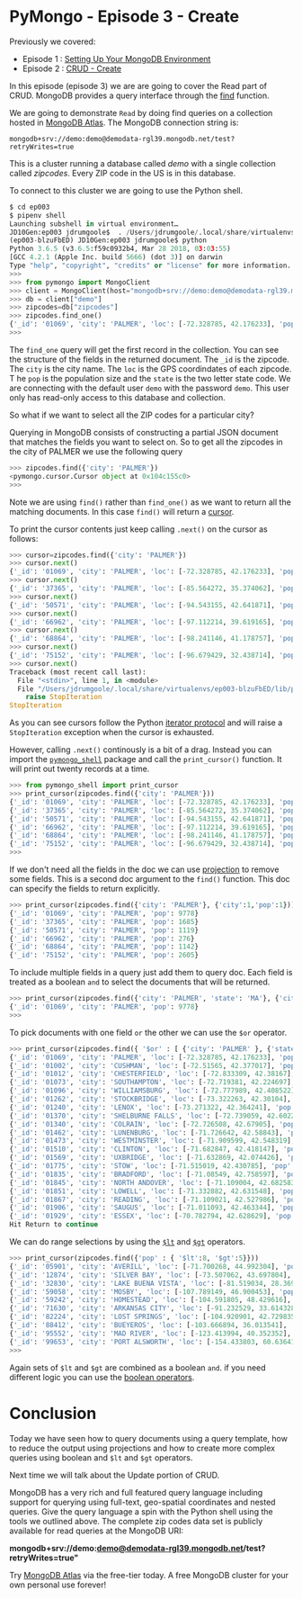 # PyMongo - Episode 3 - Create

Previously we covered:
 * Episode 1 : [Setting Up Your MongoDB Environment](https://github.com/jdrumgoole/PyMongo-Monday/blob/master/ep001-SettingUpYourPyMongoEnvironment.md)
 * Episode 2 : [CRUD - Create](https://github.com/jdrumgoole/PyMongo-Monday/blob/master/ep002-PyMongo-Create.md)
 
In this episode (episode 3) we are are going to cover
the Read part of CRUD. MongoDB provides a query interface
through the [find](http://api.mongodb.com/python/current/api/pymongo/collection.html#pymongo.collection.Collection.find) 
function.

We are going to demonstrate `Read` by doing find queries on a collection
hosted in [MongoDB Atlas](https://www.mongodb.com/cloud/atlas). The MongoDB 
connection string is:

`mongodb+srv://demo:demo@demodata-rgl39.mongodb.net/test?retryWrites=true`

This is a cluster running a database called *demo* with a single collection 
called *zipcodes*. Every ZIP code in the US is in this database.

To connect to this cluster we are going to use the Python shell.

```python
$ cd ep003
$ pipenv shell
Launching subshell in virtual environment…
JD10Gen:ep003 jdrumgoole$  . /Users/jdrumgoole/.local/share/virtualenvs/ep003-blzuFbED/bin/activate
(ep003-blzuFbED) JD10Gen:ep003 jdrumgoole$ python
Python 3.6.5 (v3.6.5:f59c0932b4, Mar 28 2018, 03:03:55)
[GCC 4.2.1 (Apple Inc. build 5666) (dot 3)] on darwin
Type "help", "copyright", "credits" or "license" for more information.
>>>
>>> from pymongo import MongoClient
>>> client = MongoClient(host="mongodb+srv://demo:demo@demodata-rgl39.mongodb.net/test?retryWrites=true")
>>> db = client["demo"]
>>> zipcodes=db["zipcodes"]
>>> zipcodes.find_one()
{'_id': '01069', 'city': 'PALMER', 'loc': [-72.328785, 42.176233], 'pop': 9778, 'state': 'MA'}
>>>
```

The `find_one` query will get the first record in the collection. You can see 
the structure of the fields in the returned document. The `_id` is the zipcode. 
The `city` is the city name. The `loc` is the GPS coordindates of each zipcode. T
he `pop` is the population size and the `state` is the two letter state code. 
We are connecting with the default user `demo` with the password `demo`. This
user only has read-only access to this database and collection.

So what if we want to select all the ZIP codes for a particular city?

Querying in MongoDB consists of constructing a partial
JSON document that matches the fields you want to select on. So to get
all the zipcodes in the city of PALMER we use the following query

```Python
>>> zipcodes.find({'city': 'PALMER'})
<pymongo.cursor.Cursor object at 0x104c155c0>
>>>
```

Note we are using `find()` rather than `find_one()` as we want to return
all the matching documents. In this case `find()` will return a 
[cursor](http://api.mongodb.com/python/current/api/pymongo/cursor.html). 

To print the cursor contents just keep calling `.next()` on the cursor 
as follows:

```python
>>> cursor=zipcodes.find({'city': 'PALMER'})
>>> cursor.next()
{'_id': '01069', 'city': 'PALMER', 'loc': [-72.328785, 42.176233], 'pop': 9778, 'state': 'MA'}
>>> cursor.next()
{'_id': '37365', 'city': 'PALMER', 'loc': [-85.564272, 35.374062], 'pop': 1685, 'state': 'TN'}
>>> cursor.next()
{'_id': '50571', 'city': 'PALMER', 'loc': [-94.543155, 42.641871], 'pop': 1119, 'state': 'IA'}
>>> cursor.next()
{'_id': '66962', 'city': 'PALMER', 'loc': [-97.112214, 39.619165], 'pop': 276, 'state': 'KS'}
>>> cursor.next()
{'_id': '68864', 'city': 'PALMER', 'loc': [-98.241146, 41.178757], 'pop': 1142, 'state': 'NE'}
>>> cursor.next()
{'_id': '75152', 'city': 'PALMER', 'loc': [-96.679429, 32.438714], 'pop': 2605, 'state': 'TX'}
>>> cursor.next()
Traceback (most recent call last):
  File "<stdin>", line 1, in <module>
  File "/Users/jdrumgoole/.local/share/virtualenvs/ep003-blzuFbED/lib/python3.6/site-packages/pymongo/cursor.py", line 1197, in next
    raise StopIteration
StopIteration
```

As you can see cursors follow the Python [iterator protocol](https://wiki.python.org/moin/Iterator) 
and will raise a `StopIteration` exception when the cursor is exhausted. 

However, calling `.next()` continously is a bit of a drag. Instead you can 
import the [`pymongo_shell`](https://github.com/jdrumgoole/PyMongo-Monday/blob/master/ep003/pymongo_shell.py) 
package and call the `print_cursor()` function. It will print out twenty 
records at a time.

```python
>>> from pymongo_shell import print_cursor
>>> print_cursor(zipcodes.find({'city': 'PALMER'}))
{'_id': '01069', 'city': 'PALMER', 'loc': [-72.328785, 42.176233], 'pop': 9778, 'state': 'MA'}
{'_id': '37365', 'city': 'PALMER', 'loc': [-85.564272, 35.374062], 'pop': 1685, 'state': 'TN'}
{'_id': '50571', 'city': 'PALMER', 'loc': [-94.543155, 42.641871], 'pop': 1119, 'state': 'IA'}
{'_id': '66962', 'city': 'PALMER', 'loc': [-97.112214, 39.619165], 'pop': 276, 'state': 'KS'}
{'_id': '68864', 'city': 'PALMER', 'loc': [-98.241146, 41.178757], 'pop': 1142, 'state': 'NE'}
{'_id': '75152', 'city': 'PALMER', 'loc': [-96.679429, 32.438714], 'pop': 2605, 'state': 'TX'}
>>>
```
If we don't need all the fields in the doc we can use 
[projection](https://docs.mongodb.com/v3.2/tutorial/project-fields-from-query-results/) 
to remove some fields. This is a second doc argument to the `find()` function. 
This doc can specify the fields to return explicitly.

```python
>>> print_cursor(zipcodes.find({'city': 'PALMER'}, {'city':1,'pop':1}))
{'_id': '01069', 'city': 'PALMER', 'pop': 9778}
{'_id': '37365', 'city': 'PALMER', 'pop': 1685}
{'_id': '50571', 'city': 'PALMER', 'pop': 1119}
{'_id': '66962', 'city': 'PALMER', 'pop': 276}
{'_id': '68864', 'city': 'PALMER', 'pop': 1142}
{'_id': '75152', 'city': 'PALMER', 'pop': 2605}
```

To include multiple fields in a query just add them to query doc. Each field is
treated as a boolean `and` to select the documents that will be returned. 


```python
>>> print_cursor(zipcodes.find({'city': 'PALMER', 'state': 'MA'}, {'city':1,'pop':1}))
{'_id': '01069', 'city': 'PALMER', 'pop': 9778}
>>>
```

To pick documents with one field `or` the other we can use the `$or` operator.

```python
>>> print_cursor(zipcodes.find({ '$or' : [ {'city': 'PALMER' }, {'state': 'MA'}]}))
{'_id': '01069', 'city': 'PALMER', 'loc': [-72.328785, 42.176233], 'pop': 9778, 'state': 'MA'}
{'_id': '01002', 'city': 'CUSHMAN', 'loc': [-72.51565, 42.377017], 'pop': 36963, 'state': 'MA'}
{'_id': '01012', 'city': 'CHESTERFIELD', 'loc': [-72.833309, 42.38167], 'pop': 177, 'state': 'MA'}
{'_id': '01073', 'city': 'SOUTHAMPTON', 'loc': [-72.719381, 42.224697], 'pop': 4478, 'state': 'MA'}
{'_id': '01096', 'city': 'WILLIAMSBURG', 'loc': [-72.777989, 42.408522], 'pop': 2295, 'state': 'MA'}
{'_id': '01262', 'city': 'STOCKBRIDGE', 'loc': [-73.322263, 42.30104], 'pop': 2200, 'state': 'MA'}
{'_id': '01240', 'city': 'LENOX', 'loc': [-73.271322, 42.364241], 'pop': 5001, 'state': 'MA'}
{'_id': '01370', 'city': 'SHELBURNE FALLS', 'loc': [-72.739059, 42.602203], 'pop': 4525, 'state': 'MA'}
{'_id': '01340', 'city': 'COLRAIN', 'loc': [-72.726508, 42.67905], 'pop': 2050, 'state': 'MA'}
{'_id': '01462', 'city': 'LUNENBURG', 'loc': [-71.726642, 42.58843], 'pop': 9117, 'state': 'MA'}
{'_id': '01473', 'city': 'WESTMINSTER', 'loc': [-71.909599, 42.548319], 'pop': 6191, 'state': 'MA'}
{'_id': '01510', 'city': 'CLINTON', 'loc': [-71.682847, 42.418147], 'pop': 13269, 'state': 'MA'}
{'_id': '01569', 'city': 'UXBRIDGE', 'loc': [-71.632869, 42.074426], 'pop': 10364, 'state': 'MA'}
{'_id': '01775', 'city': 'STOW', 'loc': [-71.515019, 42.430785], 'pop': 5328, 'state': 'MA'}
{'_id': '01835', 'city': 'BRADFORD', 'loc': [-71.08549, 42.758597], 'pop': 12078, 'state': 'MA'}
{'_id': '01845', 'city': 'NORTH ANDOVER', 'loc': [-71.109004, 42.682583], 'pop': 22792, 'state': 'MA'}
{'_id': '01851', 'city': 'LOWELL', 'loc': [-71.332882, 42.631548], 'pop': 28154, 'state': 'MA'}
{'_id': '01867', 'city': 'READING', 'loc': [-71.109021, 42.527986], 'pop': 22539, 'state': 'MA'}
{'_id': '01906', 'city': 'SAUGUS', 'loc': [-71.011093, 42.463344], 'pop': 25487, 'state': 'MA'}
{'_id': '01929', 'city': 'ESSEX', 'loc': [-70.782794, 42.628629], 'pop': 3260, 'state': 'MA'}
Hit Return to continue
```
We can do range selections by using the [`$lt`](https://docs.mongodb.com/manual/reference/operator/query/lt/#op._S_lt)
and [`$gt`](https://docs.mongodb.com/manual/reference/operator/query/gt/)
operators.

```python
>>> print_cursor(zipcodes.find({'pop' : { '$lt':8, '$gt':5}}))
{'_id': '05901', 'city': 'AVERILL', 'loc': [-71.700268, 44.992304], 'pop': 7, 'state': 'VT'}
{'_id': '12874', 'city': 'SILVER BAY', 'loc': [-73.507062, 43.697804], 'pop': 7, 'state': 'NY'}
{'_id': '32830', 'city': 'LAKE BUENA VISTA', 'loc': [-81.519034, 28.369378], 'pop': 6, 'state': 'FL'}
{'_id': '59058', 'city': 'MOSBY', 'loc': [-107.789149, 46.900453], 'pop': 7, 'state': 'MT'}
{'_id': '59242', 'city': 'HOMESTEAD', 'loc': [-104.591805, 48.429616], 'pop': 7, 'state': 'MT'}
{'_id': '71630', 'city': 'ARKANSAS CITY', 'loc': [-91.232529, 33.614328], 'pop': 7, 'state': 'AR'}
{'_id': '82224', 'city': 'LOST SPRINGS', 'loc': [-104.920901, 42.729835], 'pop': 6, 'state': 'WY'}
{'_id': '88412', 'city': 'BUEYEROS', 'loc': [-103.666894, 36.013541], 'pop': 7, 'state': 'NM'}
{'_id': '95552', 'city': 'MAD RIVER', 'loc': [-123.413994, 40.352352], 'pop': 6, 'state': 'CA'}
{'_id': '99653', 'city': 'PORT ALSWORTH', 'loc': [-154.433803, 60.636416], 'pop': 7, 'state': 'AK'}
>>>
```

Again sets of `$lt` and `$gt` are combined as a boolean `and`. if you
need different logic you can use the [boolean operators](https://docs.mongodb.com/manual/reference/operator/query-logical/).

# Conclusion

Today we have seen how to query documents using a query template, how to reduce
the output using projections and how to create more complex queries using 
boolean and `$lt` and `$gt` operators.

Next time we will talk about the Update portion of CRUD.

MongoDB has a very rich and full featured query language including support 
for querying using full-text, geo-spatial coordinates and nested queries. 
Give the query language a spin with the Python shell using the tools we 
outlined above. The complete zip codes data set is publicly available for read 
queries at the MongoDB URI:

**mongodb+srv://demo:demo@demodata-rgl39.mongodb.net/test?retryWrites=true"**

Try [MongoDB Atlas](https://www.mongodb.com/cloud/atlas) via the free-tier 
today. A free MongoDB cluster for your own personal use forever!
 

